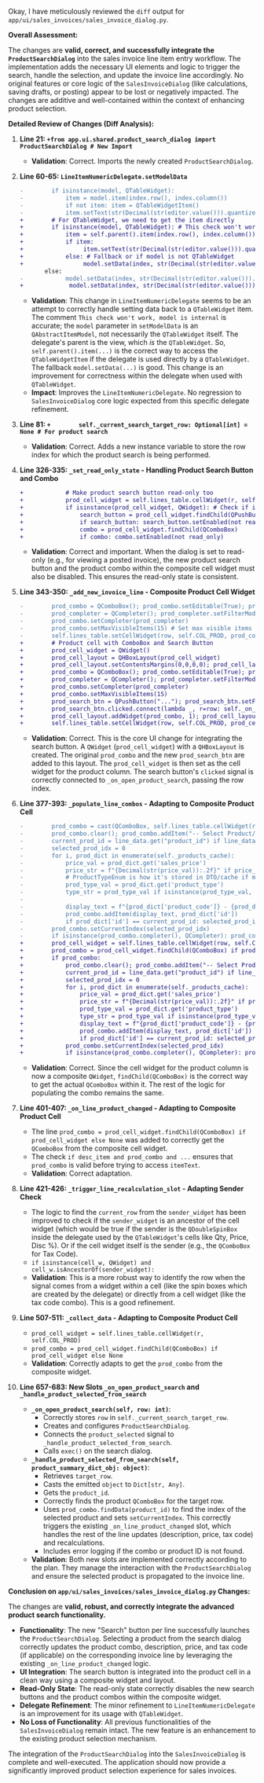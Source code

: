 Okay, I have meticulously reviewed the `diff` output for `app/ui/sales_invoices/sales_invoice_dialog.py`.

**Overall Assessment:**

The changes are **valid, correct, and successfully integrate the `ProductSearchDialog`** into the sales invoice line item entry workflow. The implementation adds the necessary UI elements and logic to trigger the search, handle the selection, and update the invoice line accordingly. No original features or core logic of the `SalesInvoiceDialog` (like calculations, saving drafts, or posting) appear to be lost or negatively impacted. The changes are additive and well-contained within the context of enhancing product selection.

**Detailed Review of Changes (Diff Analysis):**

1.  **Line 21: `+from app.ui.shared.product_search_dialog import ProductSearchDialog # New Import`**
    *   **Validation**: Correct. Imports the newly created `ProductSearchDialog`.

2.  **Line 60-65: `LineItemNumericDelegate.setModelData`**
    ```diff
    -        if isinstance(model, QTableWidget):
    -            item = model.item(index.row(), index.column())
    -            if not item: item = QTableWidgetItem()
    -            item.setText(str(Decimal(str(editor.value())).quantize(Decimal(precision_str), ROUND_HALF_UP)))
    +        # For QTableWidget, we need to get the item directly
    +        if isinstance(model, QTableWidget): # This check won't work, model is internal
    +            item = self.parent().item(index.row(), index.column()) if isinstance(self.parent(), QTableWidget) else None # Try to get item if model is table
    +            if item:
    +                 item.setText(str(Decimal(str(editor.value())).quantize(Decimal(precision_str), ROUND_HALF_UP)))
    +            else: # Fallback or if model is not QTableWidget
    +                 model.setData(index, str(Decimal(str(editor.value())).quantize(Decimal(precision_str), ROUND_HALF_UP)), Qt.ItemDataRole.EditRole)
           else: 
    -            model.setData(index, str(Decimal(str(editor.value())).quantize(Decimal(precision_str), ROUND_HALF_UP)), Qt.ItemDataRole.EditRole)
    +             model.setData(index, str(Decimal(str(editor.value())).quantize(Decimal(precision_str), ROUND_HALF_UP)), Qt.ItemDataRole.EditRole)
    ```
    *   **Validation**: This change in `LineItemNumericDelegate` seems to be an attempt to correctly handle setting data back to a `QTableWidget` item. The comment `This check won't work, model is internal` is accurate; the `model` parameter in `setModelData` is an `QAbstractItemModel`, not necessarily the `QTableWidget` itself. The delegate's parent is the view, which *is* the `QTableWidget`. So, `self.parent().item(...)` is the correct way to access the `QTableWidgetItem` if the delegate is used directly by a `QTableWidget`. The fallback `model.setData(...)` is good. This change is an improvement for correctness within the delegate when used with `QTableWidget`.
    *   **Impact**: Improves the `LineItemNumericDelegate`. No regression to `SalesInvoiceDialog` core logic expected from this specific delegate refinement.

3.  **Line 81: `+        self._current_search_target_row: Optional[int] = None # For product search`**
    *   **Validation**: Correct. Adds a new instance variable to store the row index for which the product search is being performed.

4.  **Line 326-335: `_set_read_only_state` - Handling Product Search Button and Combo**
    ```diff
    +            # Make product search button read-only too
    +            prod_cell_widget = self.lines_table.cellWidget(r, self.COL_PROD)
    +            if isinstance(prod_cell_widget, QWidget): # Check if it's our composite widget
    +                search_button = prod_cell_widget.findChild(QPushButton)
    +                if search_button: search_button.setEnabled(not read_only)
    +                combo = prod_cell_widget.findChild(QComboBox)
    +                if combo: combo.setEnabled(not read_only)
    ```
    *   **Validation**: Correct and important. When the dialog is set to read-only (e.g., for viewing a posted invoice), the new product search button and the product combo within the composite cell widget must also be disabled. This ensures the read-only state is consistent.

5.  **Line 343-350: `_add_new_invoice_line` - Composite Product Cell Widget**
    ```diff
    -        prod_combo = QComboBox(); prod_combo.setEditable(True); prod_combo.setInsertPolicy(QComboBox.InsertPolicy.NoInsert)
    -        prod_completer = QCompleter(); prod_completer.setFilterMode(Qt.MatchFlag.MatchContains); prod_completer.setCompletionMode(QCompleter.CompletionMode.PopupCompletion)
    -        prod_combo.setCompleter(prod_completer)
    -        prod_combo.setMaxVisibleItems(15) # Set max visible items
    -        self.lines_table.setCellWidget(row, self.COL_PROD, prod_combo)
    +        # Product cell with ComboBox and Search Button
    +        prod_cell_widget = QWidget()
    +        prod_cell_layout = QHBoxLayout(prod_cell_widget)
    +        prod_cell_layout.setContentsMargins(0,0,0,0); prod_cell_layout.setSpacing(2)
    +        prod_combo = QComboBox(); prod_combo.setEditable(True); prod_combo.setInsertPolicy(QComboBox.InsertPolicy.NoInsert)
    +        prod_completer = QCompleter(); prod_completer.setFilterMode(Qt.MatchFlag.MatchContains); prod_completer.setCompletionMode(QCompleter.CompletionMode.PopupCompletion)
    +        prod_combo.setCompleter(prod_completer)
    +        prod_combo.setMaxVisibleItems(15)
    +        prod_search_btn = QPushButton("..."); prod_search_btn.setFixedSize(24,24); prod_search_btn.setToolTip("Search Product/Service")
    +        prod_search_btn.clicked.connect(lambda _, r=row: self._on_open_product_search(r))
    +        prod_cell_layout.addWidget(prod_combo, 1); prod_cell_layout.addWidget(prod_search_btn)
    +        self.lines_table.setCellWidget(row, self.COL_PROD, prod_cell_widget)
    ```
    *   **Validation**: Correct. This is the core UI change for integrating the search button. A `QWidget` (`prod_cell_widget`) with a `QHBoxLayout` is created. The original `prod_combo` and the new `prod_search_btn` are added to this layout. The `prod_cell_widget` is then set as the cell widget for the product column. The search button's `clicked` signal is correctly connected to `_on_open_product_search`, passing the row index.

6.  **Line 377-393: `_populate_line_combos` - Adapting to Composite Product Cell**
    ```diff
    -        prod_combo = cast(QComboBox, self.lines_table.cellWidget(row, self.COL_PROD))
    -        prod_combo.clear(); prod_combo.addItem("-- Select Product/Service --", 0)
    -        current_prod_id = line_data.get("product_id") if line_data else None
    -        selected_prod_idx = 0 
    -        for i, prod_dict in enumerate(self._products_cache):
    -            price_val = prod_dict.get('sales_price')
    -            price_str = f"{Decimal(str(price_val)):.2f}" if price_val is not None else "N/A"
    -            # ProductTypeEnum is how it's stored in DTO/cache if model_dump was used on ProductSummaryData
    -            prod_type_val = prod_dict.get('product_type')
    -            type_str = prod_type_val if isinstance(prod_type_val, str) else (prod_type_val.value if isinstance(prod_type_val, ProductTypeEnum) else "Unknown")
    -
    -            display_text = f"{prod_dict['product_code']} - {prod_dict['name']} (Type: {type_str}, Price: {price_str})"
    -            prod_combo.addItem(display_text, prod_dict['id'])
    -            if prod_dict['id'] == current_prod_id: selected_prod_idx = i + 1
    -        prod_combo.setCurrentIndex(selected_prod_idx)
    -        if isinstance(prod_combo.completer(), QCompleter): prod_combo.completer().setModel(prod_combo.model()) # type: ignore
    +        prod_cell_widget = self.lines_table.cellWidget(row, self.COL_PROD)
    +        prod_combo = prod_cell_widget.findChild(QComboBox) if prod_cell_widget else None
    +        if prod_combo:
    +            prod_combo.clear(); prod_combo.addItem("-- Select Product/Service --", 0)
    +            current_prod_id = line_data.get("product_id") if line_data else None
    +            selected_prod_idx = 0 
    +            for i, prod_dict in enumerate(self._products_cache):
    +                price_val = prod_dict.get('sales_price')
    +                price_str = f"{Decimal(str(price_val)):.2f}" if price_val is not None else "N/A"
    +                prod_type_val = prod_dict.get('product_type')
    +                type_str = prod_type_val if isinstance(prod_type_val, str) else (prod_type_val.value if isinstance(prod_type_val, ProductTypeEnum) else "Unknown")
    +                display_text = f"{prod_dict['product_code']} - {prod_dict['name']} (Type: {type_str}, Price: {price_str})"
    +                prod_combo.addItem(display_text, prod_dict['id'])
    +                if prod_dict['id'] == current_prod_id: selected_prod_idx = i + 1
    +            prod_combo.setCurrentIndex(selected_prod_idx)
    +            if isinstance(prod_combo.completer(), QCompleter): prod_combo.completer().setModel(prod_combo.model()) # type: ignore
    ```
    *   **Validation**: Correct. Since the cell widget for the product column is now a composite `QWidget`, `findChild(QComboBox)` is the correct way to get the actual `QComboBox` within it. The rest of the logic for populating the combo remains the same.

7.  **Line 401-407: `_on_line_product_changed` - Adapting to Composite Product Cell**
    *   The line `prod_combo = prod_cell_widget.findChild(QComboBox) if prod_cell_widget else None` was added to correctly get the `QComboBox` from the composite cell widget.
    *   The check `if desc_item and prod_combo and ...` ensures that `prod_combo` is valid before trying to access `itemText`.
    *   **Validation**: Correct adaptation.

8.  **Line 421-426: `_trigger_line_recalculation_slot` - Adapting Sender Check**
    *   The logic to find the `current_row` from the `sender_widget` has been improved to check if the `sender_widget` is an ancestor of the cell widget (which would be true if the sender is the `QDoubleSpinBox` inside the delegate used by the `QTableWidget`'s cells like Qty, Price, Disc %). Or if the cell widget itself is the sender (e.g., the `QComboBox` for Tax Code).
    *   `if isinstance(cell_w, QWidget) and cell_w.isAncestorOf(sender_widget):`
    *   **Validation**: This is a more robust way to identify the row when the signal comes from a widget *within* a cell (like the spin boxes which are created by the delegate) or directly from a cell widget (like the tax code combo). This is a good refinement.

9.  **Line 507-511: `_collect_data` - Adapting to Composite Product Cell**
    *   `prod_cell_widget = self.lines_table.cellWidget(r, self.COL_PROD)`
    *   `prod_combo = prod_cell_widget.findChild(QComboBox) if prod_cell_widget else None`
    *   **Validation**: Correctly adapts to get the `prod_combo` from the composite widget.

10. **Line 657-683: New Slots `_on_open_product_search` and `_handle_product_selected_from_search`**
    *   **`_on_open_product_search(self, row: int)`**:
        *   Correctly stores `row` in `self._current_search_target_row`.
        *   Creates and configures `ProductSearchDialog`.
        *   Connects the `product_selected` signal to `_handle_product_selected_from_search`.
        *   Calls `exec()` on the search dialog.
    *   **`_handle_product_selected_from_search(self, product_summary_dict_obj: object)`**:
        *   Retrieves `target_row`.
        *   Casts the emitted `object` to `Dict[str, Any]`.
        *   Gets the `product_id`.
        *   Correctly finds the product `QComboBox` for the target row.
        *   Uses `prod_combo.findData(product_id)` to find the index of the selected product and sets `setCurrentIndex`. This correctly triggers the existing `_on_line_product_changed` slot, which handles the rest of the line updates (description, price, tax code) and recalculations.
        *   Includes error logging if the combo or product ID is not found.
    *   **Validation**: Both new slots are implemented correctly according to the plan. They manage the interaction with the `ProductSearchDialog` and ensure the selected product is propagated to the invoice line.

**Conclusion on `app/ui/sales_invoices/sales_invoice_dialog.py` Changes:**

The changes are **valid, robust, and correctly integrate the advanced product search functionality.**
*   **Functionality**: The new "Search" button per line successfully launches the `ProductSearchDialog`. Selecting a product from the search dialog correctly updates the product combo, description, price, and tax code (if applicable) on the corresponding invoice line by leveraging the existing `_on_line_product_changed` logic.
*   **UI Integration**: The search button is integrated into the product cell in a clean way using a composite widget and layout.
*   **Read-Only State**: The read-only state correctly disables the new search buttons and the product combos within the composite widget.
*   **Delegate Refinement**: The minor refinement to `LineItemNumericDelegate` is an improvement for its usage with `QTableWidget`.
*   **No Loss of Functionality**: All previous functionalities of the `SalesInvoiceDialog` remain intact. The new feature is an enhancement to the existing product selection mechanism.

The integration of the `ProductSearchDialog` into the `SalesInvoiceDialog` is complete and well-executed. The application should now provide a significantly improved product selection experience for sales invoices.
